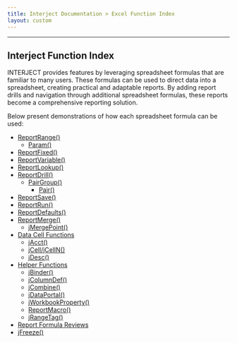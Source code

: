 ```yaml
---
title: Interject Documentation > Excel Function Index
layout: custom
---
```

* * *

##  **Interject Function Index**

  


INTERJECT provides features by leveraging spreadsheet formulas that are familiar to many users. These formulas can be used to direct data into a spreadsheet, creating practical and adaptable reports. By adding report drills and navigation through additional spreadsheet formulas, these reports become a comprehensive reporting solution. 

Below present demonstrations of how each spreadsheet formula can be used: 

  


  * [ ReportRange() ](/wIndex/61702199.html)
    * [ Param() ](/wIndex/81756199.html)
  * [ ReportFixed() ](/wIndex/61702203.html)
  * [ ReportVariable() ](/wIndex/61702201.html)
  * [ ReportLookup() ](/wIndex/127973727.html)
  * [ ReportDrill() ](/wIndex/61702556.html)
    * [ PairGroup() ](/wIndex/81756186.html)
      * [ Pair() ](/wIndex/81756188.html)
  * [ ReportSave() ](/wIndex/61702554.html)
  * [ ReportRun() ](/wIndex/61702558.html)
  * [ ReportDefaults() ](/wIndex/61702546.html)
  * [ ReportMerge() ](/wIndex/110723133.html)
    * [ jMergePoint() ](/wIndex/110723143.html)
  * [ Data Cell Functions ](/wIndex/Data-Cell-Functions_61702530.html)
    * [ jAcct() ](/wIndex/61702534.html)
    * [ jCell/jCellN() ](/wIndex/61702532.html)
    * [ jDesc() ](/wIndex/61702536.html)
  * [ Helper Functions ](/wIndex/Helper-Functions_61702538.html)
    * [ jBinder() ](/wIndex/61702552.html)
    * [ jColumnDef() ](/wIndex/127965411.html)
    * [ jCombine() ](/wIndex/61702542.html)
    * [ jDataPortal() ](/wIndex/61702544.html)
    * [ jWorkbookProperty() ](/wIndex/61702550.html)
    * [ ReportMacro() ](/wIndex/61702548.html)
    * [ jRangeTag() ](/wIndex/138772490.html)
  * [ Report Formula Reviews ](/wIndex/Report-Formula-Reviews_127870833.html)
  * [ jFreeze() ](/wIndex/128552956.html)



  


  


  

